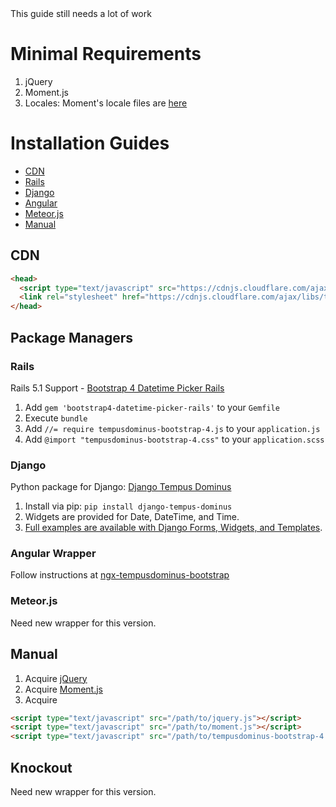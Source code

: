 <div class="alert alert-warning">
    This guide still needs a lot of work
</div>

# Minimal Requirements

1. jQuery
2. Moment.js
3. Locales: Moment's locale files are [here](https://github.com/moment/moment/tree/master/locale)

# Installation Guides
* [CDN](#cdn)
* [Rails](#rails)
* [Django](#django)
* [Angular](#angular-wrapper)
* [Meteor.js](#meteorjs)
* [Manual](#manual)

## CDN
```html
<head>
  <script type="text/javascript" src="https://cdnjs.cloudflare.com/ajax/libs/tempusdominus-bootstrap-4/5.0.0-alpha14/js/tempusdominus-bootstrap-4.min.js"></script>
  <link rel="stylesheet" href="https://cdnjs.cloudflare.com/ajax/libs/tempusdominus-bootstrap-4/5.0.0-alpha14/css/tempusdominus-bootstrap-4.min.css" />
</head>
```

## Package Managers

### Rails

Rails 5.1 Support - [Bootstrap 4 Datetime Picker Rails](https://github.com/Bialogs/bootstrap4-datetime-picker-rails)

1. Add `gem 'bootstrap4-datetime-picker-rails'` to your `Gemfile`
2. Execute `bundle`
3. Add `//= require tempusdominus-bootstrap-4.js` to your `application.js`
4. Add `@import "tempusdominus-bootstrap-4.css"` to your `application.scss`

### Django

Python package for Django: [Django Tempus Dominus](https://pypi.org/project/django-tempus-dominus/)

1. Install via pip: `pip install django-tempus-dominus`
2. Widgets are provided for Date, DateTime, and Time.
3. [Full examples are available with Django Forms, Widgets, and Templates](https://pypi.org/project/django-tempus-dominus/).

### Angular Wrapper

Follow instructions at [ngx-tempusdominus-bootstrap](https://github.com/fetrarij/ngx-tempusdominus-bootstrap) 

### Meteor.js

Need new wrapper for this version.

## Manual

1. Acquire [jQuery](http://jquery.com)
2. Acquire [Moment.js](https://github.com/moment/moment)
3. Acquire
```html
<script type="text/javascript" src="/path/to/jquery.js"></script>
<script type="text/javascript" src="/path/to/moment.js"></script>
<script type="text/javascript" src="/path/to/tempusdominus-bootstrap-4.min.js"></script>
```

## Knockout

Need new wrapper for this version.
